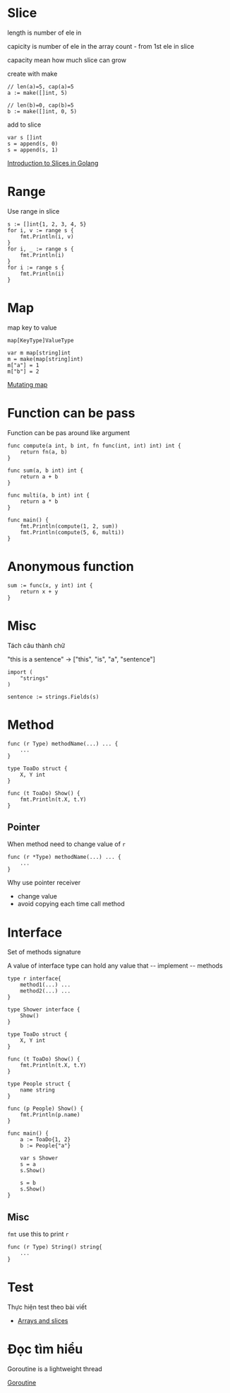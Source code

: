 # Slice

length is number of ele in

capicity is number of ele in the array count - from 1st ele in slice

capacity mean how much slice can grow

create with make
```
// len(a)=5, cap(a)=5
a := make([]int, 5)

// len(b)=0, cap(b)=5
b := make([]int, 0, 5)
```

add to slice
```
var s []int
s = append(s, 0)
s = append(s, 1)
```

[Introduction to Slices in Golang](https://www.callicoder.com/golang-slices/)

# Range

Use range in slice
```
s := []int{1, 2, 3, 4, 5}
for i, v := range s {
    fmt.Println(i, v)
}
for i, _ := range s {
    fmt.Println(i)
}
for i := range s {
    fmt.Println(i)
}
```

# Map

map key to value

```
map[KeyType]ValueType
```

```
var m map[string]int
m = make(map[string]int)
m["a"] = 1
m["b"] = 2
```

[Mutating map](https://tour.golang.org/moretypes/22)

# Function can be pass

Function can be pas around like argument
```
func compute(a int, b int, fn func(int, int) int) int {
    return fn(a, b)
}

func sum(a, b int) int {
    return a + b
}

func multi(a, b int) int {
    return a * b
}

func main() {
    fmt.Println(compute(1, 2, sum))
    fmt.Println(compute(5, 6, multi))
}
```

# Anonymous function

```
sum := func(x, y int) int {
    return x + y
}
```

# Misc

Tách câu thành chữ

"this is a sentence" -> ["this", "is", "a", "sentence"]
```
import (
    "strings"
)

sentence := strings.Fields(s)
```

# Method

```
func (r Type) methodName(...) ... {
    ...
}
```

```
type ToaDo struct {
    X, Y int
}

func (t ToaDo) Show() {
    fmt.Println(t.X, t.Y)
}
```

## Pointer

When method need to change value of ```r```
```
func (r *Type) methodName(...) ... {
    ...
}
```

Why use pointer receiver
- change value
- avoid copying each time call method

# Interface

Set of methods signature

A value of interface type can hold any value that -- implement -- methods

```
type r interface{
    method1(...) ...
    method2(...) ...
}
```

```
type Shower interface {
    Show()
}

type ToaDo struct {
    X, Y int
}

func (t ToaDo) Show() {
    fmt.Println(t.X, t.Y)
}

type People struct {
    name string
}

func (p People) Show() {
    fmt.Println(p.name)
}

func main() {
    a := ToaDo{1, 2}
    b := People{"a"}
	
    var s Shower
    s = a
    s.Show()
	
    s = b
    s.Show()
}
```

## Misc

```fmt``` use this to print ```r```
```
func (r Type) String() string{
    ...
}
```

# Test

Thực hiện test theo bài viết 

- [Arrays and slices](https://quii.gitbook.io/learn-go-with-tests/go-fundamentals/arrays-and-slices)

# Đọc tìm hiểu

Goroutine is a lightweight thread

[Goroutine](https://golangbot.com/goroutines/)